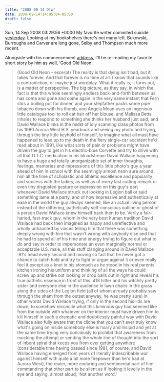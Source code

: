 ```yaml
---
title: "2008 09 14 Dfw"
date: 2008-09-14T14:05:04-05:00
draft: false
---
```


<pubDate>Sun, 14 Sep 2008 03:29:56 +0000</pubDate>
My favorite writer commited suicide <a href="http://www.nytimes.com/aponline/books/AP-Obit-Wallace.html">yesterday</a>. Looking at my bookshelves there's not many left. Bukowski,  Burroughs and Carver are long gone, Selby and Thompson much more recent.

Alongside with his commencement <a href="http://www.marginalia.org/dfw_kenyon_commencement.html">address</a>, I'll be re-reading my favorite short story by him as well, 'Good Old Neon'.

>(Good Old Neon - excerpt)
The reality is that dying isn't bad, but it takes forever. And that forever
is no time at all. I know that sounds like a contradiction, or maybe just
wordplay. What it really is, it turns out, is a matter of perspective. The
big picture, as they say, in which the fact is that this whole seemingly
endless back-and-forth between us has come and gone and come again in the
very same instant that Fern stirs a boiling pot for dinner, and your
stepfather packs some pipe tobacco down with his thumb, and Angela Mead uses
an ingenious little catalogue tool to roll cat hair off her blouse, and
Melissa Betts inhales to respond to something she thinks her husband just
said, and David Wallace blinks in the midst of idly scanning class photos
from his 1980 Aurora West H.S. yearbook and seeing my photo and trying,
through the tiny little keyhold of himself, to imagine what all must have
happened to lead up to my death in the fiery single-car accident he'd read
about in 1991, like what sorts of pain or problems might have driven the guy
to get in his electric-blue Corvette and try to drive with all that O.T.C.
medication in his bloodstream David Wallace happening to have a huge and
totally unorganizable set of inner thoughts, feelings, memories and
impressions of this little photo's guy a year ahead of him in school with
the seemingly almost neon aura around him all the time of scholastic and
athletic excellence and popularity and success with the ladies, as well as
of every last cutting remark or even tiny disgusted gesture or expression on
this guy's part whenever David Wallace struck out looking in Legion ball or
said something lame at a party, and of how impressive and authentically at
ease in the world the guy always seemed, like an actual living person
instead of the dithering, pathetically self-conscious outline or ghost of a
person David Wallace knew himself back then to be. Verily a fair-haried,
fast-track guy, whom in the very best human tradition David Wallace had back
then imagined as happy and unreflective and wholly unhaunted by voices
telling him that there was something deeply wrong with him that wasn't wrong
with anybody else and that he had to spend all of his time and energy trying
to figure out what to do and say in order to impersonate an even marginally
normal or acceptable U.S. male, all this stuff clanging around in David
Wallace '81's head every second and moving so fast that he never got a
chance to catch hold and try to fight or argue against it or even really
feel it except as a knot in his stomach as he stood in his real parents'
kitchen ironing his uniform and thinking of all the ways he could screw up
and strike out looking or drop balls out in right and reveal his true
pathetic essence in front of this .418 hitter and his witchily pretty sister
and everyone else in the audience in lawn chairs in the grass along the
sides of the Legion field (all of whom already probably saw through the sham
from the outset anyway, he was pretty sure) in other words David Wallace
trying, if only in the second his lids are down, to somehow reconcile what
this luminous guy had seemed like from the outside with whatever on the
interior must have driven him to kill himself in such a dramatic and
doubtlessly painful way with David Wallace also fully aware that the
cliche that you can't ever truly know what's going on inside somebody else
is hoary and insipid and yet at the same time trying very conciously to
prohibit that awareness from mocking the attempt or sending the whole line
of thought into the sort of inbent spiral that keeps you from ever getting
anywhere (considerable time having passed since 1981, of course, and David
Wallace having emerged from years of literally indescribable war against
himself with quite a bit more firepower than he'd had at Aurora West), the
realer, more enduring and sentimental part of him commanding that other part
to be silent as if looking it levelly in the eye and saying, almost aloud,
'Not another word.'

